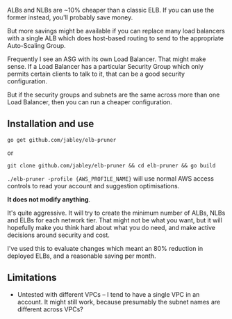 ALBs and NLBs are ~10% cheaper than a classic ELB. If you can use the former instead, you'll probably save money.

But more savings might be available if you can replace many load balancers with a single ALB which does host-based routing to send to the appropriate Auto-Scaling Group.

Frequently I see an ASG with its own Load Balancer. That might make sense. If a Load Balancer has a particular Security Group which only permits certain clients to talk to it, that can be a good security configuration.

But if the security groups and subnets are the same across more than one Load Balancer, then you can run a cheaper configuration.

## Installation and use

`go get github.com/jabley/elb-pruner`

or

`git clone github.com/jabley/elb-pruner && cd elb-pruner && go build`

`./elb-pruner -profile {AWS_PROFILE_NAME}` will use normal AWS access controls to read your account and suggestion optimisations.

**It does not modify anything**.

It's quite aggressive. It will try to create the minimum number of ALBs, NLBs and ELBs for each network tier. That might not be what you want, but it will hopefully make you think hard about what you do need, and make active decisions around security and cost.

I've used this to evaluate changes which meant an 80% reduction in deployed ELBs, and a reasonable saving per month.

## Limitations

* Untested with different VPCs – I tend to have a single VPC in an account. It might still work, because presumably the subnet names are different across VPCs?
